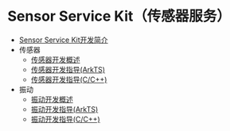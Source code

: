 # Sensor Service Kit（传感器服务）

- [Sensor Service Kit开发简介](sensorservice-kit-intro.md)
- 传感器
  - [传感器开发概述](sensor-overview.md)
  - [传感器开发指导(ArkTS)](sensor-guidelines.md)
  - [传感器开发指导(C/C++)](sensor-guidelines-capi.md)
- 振动
  - [振动开发概述](vibrator-overview.md)
  - [振动开发指导(ArkTS)](vibrator-guidelines.md)
  - [振动开发指导(C/C++)](vibrator-guidelines-capi.md)